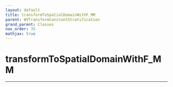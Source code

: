 ```yaml
---
layout: default
title: transformToSpatialDomainWithF_MM
parent: WVTransformConstantStratification
grand_parent: Classes
nav_order: 35
mathjax: true
---
```


#  transformToSpatialDomainWithF_MM




---

